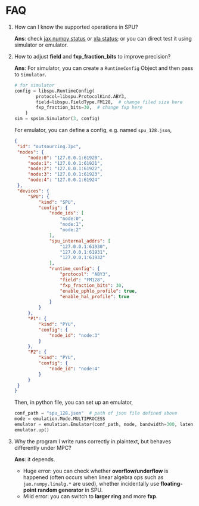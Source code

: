 # FAQ

1. How can I know the supported operations in SPU?

    **Ans**: check [jax numpy status](https://www.secretflow.org.cn/docs/spu/latest/en-US/reference/np_op_status) or [xla status](https://www.secretflow.org.cn/docs/spu/latest/en-US/reference/xla_status);
    or you can direct test it using simulator or emulator.

2. How to adjust **field** and **fxp_fraction_bits** to improve precision?

   **Ans**: For simulator, you can create a `RuntimeConfig` Object and then pass to `Simulator`.

    ```python
    # for simulator
    config = libspu.RuntimeConfig(
            protocol=libspu.ProtocolKind.ABY3,
            field=libspu.FieldType.FM128,  # change filed size here
            fxp_fraction_bits=30,  # change fxp here
        )
    sim = spsim.Simulator(3, config)
   ```

   For emulator, you can define a config, e.g. named `spu_128.json`,

   ```json
   {
    "id": "outsourcing.3pc",
    "nodes": {
        "node:0": "127.0.0.1:61920",
        "node:1": "127.0.0.1:61921",
        "node:2": "127.0.0.1:61922",
        "node:3": "127.0.0.1:61923",
        "node:4": "127.0.0.1:61924"
    },
    "devices": {
        "SPU": {
            "kind": "SPU",
            "config": {
                "node_ids": [
                    "node:0",
                    "node:1",
                    "node:2"
                ],
                "spu_internal_addrs": [
                    "127.0.0.1:61930",
                    "127.0.0.1:61931",
                    "127.0.0.1:61932"
                ],
                "runtime_config": {
                    "protocol": "ABY3",
                    "field": "FM128",
                    "fxp_fraction_bits": 30,
                    "enable_pphlo_profile": true,
                    "enable_hal_profile": true
                }
            }
        },
        "P1": {
            "kind": "PYU",
            "config": {
                "node_id": "node:3"
            }
        },
        "P2": {
            "kind": "PYU",
            "config": {
                "node_id": "node:4"
            }
        }
    }
   }
   ```

   Then, in python file, you can set up an emulator,

   ```python
   conf_path = "spu_128.json"  # path of json file defined above
   mode = emulation.Mode.MULTIPROCESS
   emulator = emulation.Emulator(conf_path, mode, bandwidth=300, latency=20)
   emulator.up()
   ```

3. Why the program I write runs correctly in plaintext, but behaves differently under MPC?

    **Ans**: it depends.
      - Huge error: you can check whether **overflow/underflow** is happened (often occurs when linear algebra ops such as `jax.numpy.linalg.*` are used), whether incidentally use **floating-point random generator** in SPU.
      - Mild error: you can switch to **larger ring** and more **fxp**.
